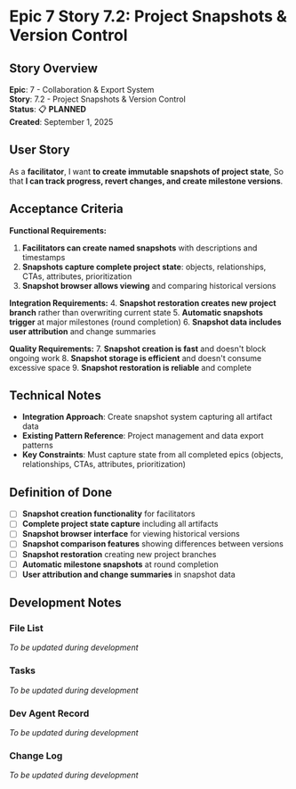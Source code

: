 # Epic 7 Story 7.2: Project Snapshots & Version Control

## Story Overview

**Epic**: 7 - Collaboration & Export System  
**Story**: 7.2 - Project Snapshots & Version Control  
**Status**: 📋 **PLANNED**  
**Created**: September 1, 2025

## User Story

As a **facilitator**,
I want **to create immutable snapshots of project state**,
So that **I can track progress, revert changes, and create milestone versions**.

## Acceptance Criteria

**Functional Requirements:**

1. **Facilitators can create named snapshots** with descriptions and timestamps
2. **Snapshots capture complete project state**: objects, relationships, CTAs, attributes, prioritization
3. **Snapshot browser allows viewing** and comparing historical versions

**Integration Requirements:**
4. **Snapshot restoration creates new project branch** rather than overwriting current state
5. **Automatic snapshots trigger** at major milestones (round completion)
6. **Snapshot data includes user attribution** and change summaries

**Quality Requirements:**
7. **Snapshot creation is fast** and doesn't block ongoing work
8. **Snapshot storage is efficient** and doesn't consume excessive space
9. **Snapshot restoration is reliable** and complete

## Technical Notes

- **Integration Approach**: Create snapshot system capturing all artifact data
- **Existing Pattern Reference**: Project management and data export patterns
- **Key Constraints**: Must capture state from all completed epics (objects, relationships, CTAs, attributes, prioritization)

## Definition of Done

- [ ] **Snapshot creation functionality** for facilitators
- [ ] **Complete project state capture** including all artifacts
- [ ] **Snapshot browser interface** for viewing historical versions
- [ ] **Snapshot comparison features** showing differences between versions
- [ ] **Snapshot restoration** creating new project branches
- [ ] **Automatic milestone snapshots** at round completion
- [ ] **User attribution and change summaries** in snapshot data

## Development Notes

### File List
*To be updated during development*

### Tasks
*To be updated during development*

### Dev Agent Record
*To be updated during development*

### Change Log
*To be updated during development*
